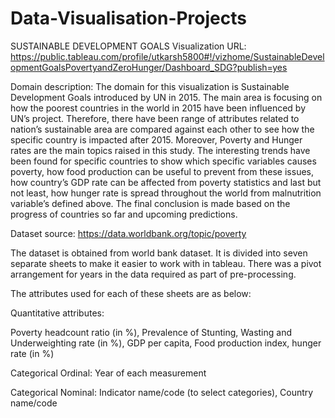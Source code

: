 # Data-Visualisation-Projects


SUSTAINABLE DEVELOPMENT GOALS
Visualization URL:
https://public.tableau.com/profile/utkarsh5800#!/vizhome/SustainableDevelopmentGoalsPovertyandZeroHunger/Dashboard_SDG?publish=yes

Domain description:
The domain for this visualization is Sustainable Development Goals introduced by UN in 2015. The main area is focusing on how the poorest countries in the world in 2015 have been influenced by UN’s project. Therefore, there have been range of attributes related to nation’s sustainable area are compared against each other to see how the specific country is impacted after 2015. Moreover, Poverty and Hunger rates are the main topics raised in this study. The interesting trends have been found for specific countries to show which specific variables causes poverty, how food production can be useful to prevent from these issues, how country’s GDP rate can be affected from poverty statistics and last but not least, how hunger rate is spread throughout the world from malnutrition variable’s defined above. The final conclusion is made based on the progress of countries so far and upcoming predictions.

Dataset source: https://data.worldbank.org/topic/poverty

The dataset is obtained from world bank dataset. It is divided into seven separate sheets to make it easier to work with in tableau. There was a pivot arrangement for years in the data required as part of pre-processing.

The attributes used for each of these sheets are as below:

Quantitative attributes:

Poverty headcount ratio (in %), Prevalence of Stunting, Wasting and Underweighting rate (in %), GDP per capita, Food production index, hunger rate (in %)

Categorical Ordinal: Year of each measurement

Categorical Nominal: Indicator name/code (to select categories), Country name/code
